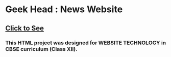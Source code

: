 # Geek Head : News Website
## <a href="https://geek-tech-83f59.firebaseapp.com/">Click to See</a>

### This HTML project was designed for WEBSITE TECHNOLOGY in CBSE curriculum (Class XII).


